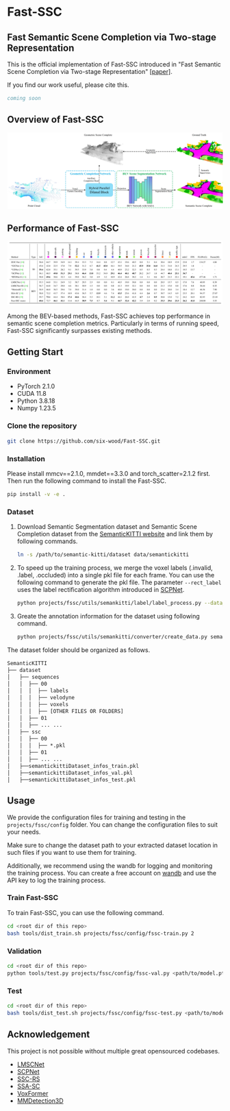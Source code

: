 # Fast-SSC

## Fast Semantic Scene Completion via Two-stage Representation

This is the official implementation of Fast-SSC introduced in "Fast Semantic Scene Completion via Two-stage Representation" [[paper]](https://github.com/six-wood/Fast-SSC.git).

If you find our work useful, please cite this.

```bibtex
coming soon
```

## Overview of Fast-SSC

![overview](imgs/overview.jpg)

## Performance of Fast-SSC

![Performance](imgs/performance.jpg)

Among the BEV-based methods, Fast-SSC achieves top performance in semantic scene completion metrics. Particularly in terms of running speed, Fast-SSC significantly surpasses existing methods.

## Getting Start

### Environment

* PyTorch 2.1.0
* CUDA 11.8
* Python 3.8.18
* Numpy 1.23.5

### Clone the repository

```bash
git clone https://github.com/six-wood/Fast-SSC.git
```

### Installation

Please install mmcv==2.1.0, mmdet==3.3.0 and torch_scatter=2.1.2 first. Then run the following command to install the Fast-SSC.

```bash
pip install -v -e .
```

### Dataset

1. Download Semantic Segmentation dataset and Semantic Scene Completion dataset from the [SemanticKITTI website](http://www.semantic-kitti.org/dataset.html) and link them by following commands.

    ```bash
    ln -s /path/to/semantic-kitti/dataset data/semantickitti
    ```

2. To speed up the training process, we merge the voxel labels (.invalid, .label, .occluded) into a single pkl file for each frame. You can use the following command to generate the pkl file. The parameter `--rect_label` uses the label rectification algorithm introduced in [SCPNet](https://github.com/SCPNet/Codes-for-SCPNet).

    ```bash
    python projects/fssc/utils/semankitti/label/label_process.py --data_root=data/semantickitti --output=data/semantickitti --config_path=projects/fssc/utils/semankitti/label/semantic-kitti.yaml --rect_label(optional)
    ```

3. Greate the annotation information for the dataset using following command.

    ```bash
    python projects/fssc/utils/semankitti/converter/create_data.py semantickitti --root-path data/semantickitti --out-dir data/semantickitti --extra-tag semantickittiDataset
    ```

The dataset folder should be organized as follows.

```angular2
SemanticKITTI
├── dataset
│   ├── sequences
│   │  ├── 00
│   │  │  ├── labels
│   │  │  ├── velodyne
│   │  │  ├── voxels
│   │  │  ├── [OTHER FILES OR FOLDERS]
│   │  ├── 01
│   │  ├── ... ...
│   ├── ssc
│   │  ├── 00
│   │  │  ├── *.pkl
│   │  ├── 01
│   │  ├── ... ...
│   ├──semantickittiDataset_infos_train.pkl
│   ├──semantickittiDataset_infos_val.pkl
│   ├──semantickittiDataset_infos_test.pkl
```

## Usage

We provide the configuration files for training and testing in the `projects/fssc/config` folder. You can change the configuration files to suit your needs.

Make sure to change the dataset path to your extracted dataset location in such files if you want to use them for training.

Additionally, we recommend using the wandb for logging and monitoring the training process. You can create a free account on [wandb](https://wandb.ai/site) and use the API key to log the training process.

### Train Fast-SSC

To train Fast-SSC, you can use the following command.

```bash
cd <root dir of this repo>
bash tools/dist_train.sh projects/fssc/config/fssc-train.py 2 
```

### Validation

```bash
cd <root dir of this repo>
python tools/test.py projects/fssc/config/fssc-val.py <path/to/model.pth>
```

### Test

```bash
cd <root dir of this repo>
bash tools/dist_test.sh projects/fssc/config/fssc-test.py <path/to/model.pth> 2
```

## Acknowledgement

This project is not possible without multiple great opensourced codebases.

* [LMSCNet](https://github.com/cv-rits/LMSCNet)
* [SCPNet](https://github.com/SCPNet/Codes-for-SCPNet)
* [SSC-RS](https://github.com/Jieqianyu/SSC-RS)
* [SSA-SC](https://github.com/jokester-zzz/SSA-SC)
* [VoxFormer](https://github.com/NVlabs/VoxFormer)
* [MMDetection3D](https://github.com/open-mmlab/mmdetection3d)
